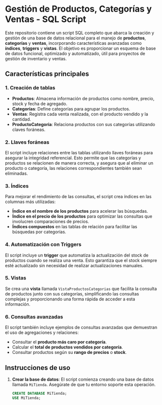 # Gestión de Productos, Categorías y Ventas - SQL Script

Este repositorio contiene un script SQL completo que abarca la creación y gestión de una base de datos relacional para el manejo de **productos**, **categorías** y **ventas**, incorporando características avanzadas como **índices**, **triggers** y **vistas**. El objetivo es proporcionar un esquema de base de datos funcional, optimizado y automatizado, útil para proyectos de gestión de inventario y ventas.

## Características principales

### 1. Creación de tablas
- **Productos**: Almacena información de productos como nombre, precio, stock y fecha de agregado.
- **Categorías**: Define categorías para agrupar los productos.
- **Ventas**: Registra cada venta realizada, con el producto vendido y la cantidad.
- **ProductoCategoria**: Relaciona productos con sus categorías utilizando claves foráneas.

### 2. Llaves foráneas
El script incluye relaciones entre las tablas utilizando llaves foráneas para asegurar la integridad referencial. Esto permite que las categorías y productos se relacionen de manera correcta, y asegura que al eliminar un producto o categoría, las relaciones correspondientes también sean eliminadas.

### 3. Índices
Para mejorar el rendimiento de las consultas, el script crea índices en las columnas más utilizadas:
- **Índice en el nombre de los productos** para acelerar las búsquedas.
- **Índice en el precio de los productos** para optimizar las consultas que involucren comparaciones de precios.
- **Índices compuestos** en las tablas de relación para facilitar las búsquedas por categorías.

### 4. Automatización con Triggers
El script incluye un **trigger** que automatiza la actualización del stock de productos cuando se realiza una venta. Esto garantiza que el stock siempre esté actualizado sin necesidad de realizar actualizaciones manuales.

### 5. Vistas
Se crea una **vista** llamada `VistaProductosCategorias` que facilita la consulta de productos junto con sus categorías, simplificando las consultas complejas y proporcionando una forma rápida de acceder a esta información.

### 6. Consultas avanzadas
El script también incluye ejemplos de consultas avanzadas que demuestran el uso de agregaciones y relaciones:
- Consultar el **producto más caro por categoría**.
- Calcular el **total de productos vendidos por categoría**.
- Consultar productos según su **rango de precios** o **stock**.

## Instrucciones de uso

1. **Crear la base de datos**: El script comienza creando una base de datos llamada `MiTienda`. Asegúrate de que tu entorno soporte esta operación.
   ```sql
   CREATE DATABASE MiTienda;
   USE MiTienda;
